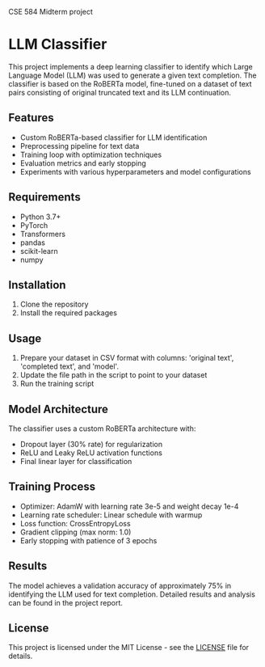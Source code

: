 CSE 584 Midterm project

# LLM Classifier

This project implements a deep learning classifier to identify which Large Language Model (LLM) was used to generate a given text completion. The classifier is based on the RoBERTa model, fine-tuned on a dataset of text pairs consisting of original truncated text and its LLM continuation.

## Features

- Custom RoBERTa-based classifier for LLM identification
- Preprocessing pipeline for text data
- Training loop with optimization techniques
- Evaluation metrics and early stopping
- Experiments with various hyperparameters and model configurations

## Requirements

- Python 3.7+
- PyTorch
- Transformers
- pandas
- scikit-learn
- numpy

## Installation

1. Clone the repository
2. Install the required packages
   
## Usage

1. Prepare your dataset in CSV format with columns: 'original text', 'completed text', and 'model'.
2. Update the file path in the script to point to your dataset
3. Run the training script

## Model Architecture

The classifier uses a custom RoBERTa architecture with:
- Dropout layer (30% rate) for regularization
- ReLU and Leaky ReLU activation functions
- Final linear layer for classification

## Training Process

- Optimizer: AdamW with learning rate 3e-5 and weight decay 1e-4
- Learning rate scheduler: Linear schedule with warmup
- Loss function: CrossEntropyLoss
- Gradient clipping (max norm: 1.0)
- Early stopping with patience of 3 epochs

## Results

The model achieves a validation accuracy of approximately 75% in identifying the LLM used for text completion. Detailed results and analysis can be found in the project report.

## License

This project is licensed under the MIT License - see the [LICENSE](LICENSE) file for details.

